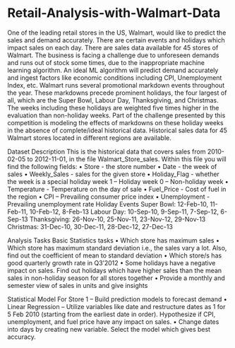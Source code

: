 # Retail-Analysis-with-Walmart-Data

One of the leading retail stores in the US, Walmart, would like to predict the sales and demand accurately. 
There are certain events and holidays which impact sales on each day. 
There are sales data available for 45 stores of Walmart. 
The business is facing a challenge due to unforeseen demands and runs out of stock some times, due to the inappropriate machine learning algorithm. 
An ideal ML algorithm will predict demand accurately and ingest factors like economic conditions including CPI, Unemployment Index, etc. 
Walmart runs several promotional markdown events throughout the year. 
These markdowns precede prominent holidays, the four largest of all, which are the Super Bowl, Labour Day, Thanksgiving, and Christmas. 
The weeks including these holidays are weighted five times higher in the evaluation than non-holiday weeks. 
Part of the challenge presented by this competition is modeling the effects of markdowns on these holiday weeks in the absence of complete/ideal historical data. 
Historical sales data for 45 Walmart stores located in different regions are available. 

Dataset Description 
This is the historical data that covers sales from 2010-02-05 to 2012-11-01, in the file Walmart_Store_sales. 
Within this file you will find the following fields: 
• Store - the store number 
• Date - the week of sales 
• Weekly_Sales - sales for the given store 
• Holiday_Flag - whether the week is a special holiday week 1 – Holiday week 0 – Non-holiday week 
• Temperature - Temperature on the day of sale 
• Fuel_Price - Cost of fuel in the region 
• CPI – Prevailing consumer price index 
• Unemployment - Prevailing unemployment rate Holiday Events 
  Super Bowl: 12-Feb-10, 11-Feb-11, 10-Feb-12, 8-Feb-13 
  Labour Day: 10-Sep-10, 9-Sep-11, 7-Sep-12, 6-Sep-13 
  Thanksgiving: 26-Nov-10, 25-Nov-11, 23-Nov-12, 29-Nov-13 
  Christmas: 31-Dec-10, 30-Dec-11, 28-Dec-12, 27-Dec-13 
  
Analysis Tasks Basic Statistics tasks 
• Which store has maximum sales 
• Which store has maximum standard deviation i.e., the sales vary a lot. Also, find out the coefficient of mean to standard deviation 
• Which store/s has good quarterly growth rate in Q3’2012 
• Some holidays have a negative impact on sales. Find out holidays which have higher sales than the mean sales in non-holiday season for all stores together 
• Provide a monthly and semester view of sales in units and give insights

Statistical Model 
For Store 1 – Build prediction models to forecast demand 
• Linear Regression – Utilize variables like date and restructure dates as 1 for 5 Feb 2010 (starting from the earliest date in order). 
  Hypothesize if CPI, unemployment, and fuel price have any impact on sales. • Change dates into days by creating new variable. 
  Select the model which gives best accuracy.
